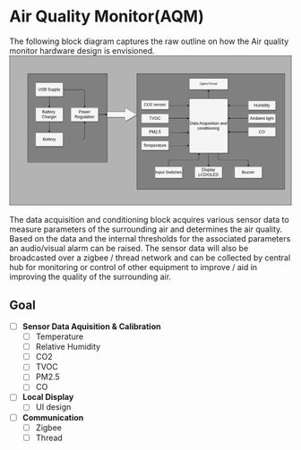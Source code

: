 # Air Quality Monitor(AQM)

The following block diagram captures the raw outline on how the Air quality monitor hardware design is envisioned.
![Block Diagram](./Design/block_diagram.drawio.png)

The data acquisition and conditioning block acquires various sensor data to measure parameters of the surrounding air and determines the air quality. Based on the data and the internal thresholds for the associated parameters an audio/visual alarm can be raised.
The sensor data will also be broadcasted over a zigbee / thread network and can be collected by central hub for monitoring or control of other equipment to improve / aid in improving the quality of the surrounding air.

## Goal
- [ ] **Sensor Data Aquisition & Calibration**
  - [ ] Temperature
  - [ ] Relative Humidity
  - [ ] CO2
  - [ ] TVOC
  - [ ] PM2.5
  - [ ] CO 
- [ ] **Local Display**
  - [ ] UI design
- [ ] **Communication**
  - [ ] Zigbee
  - [ ] Thread

